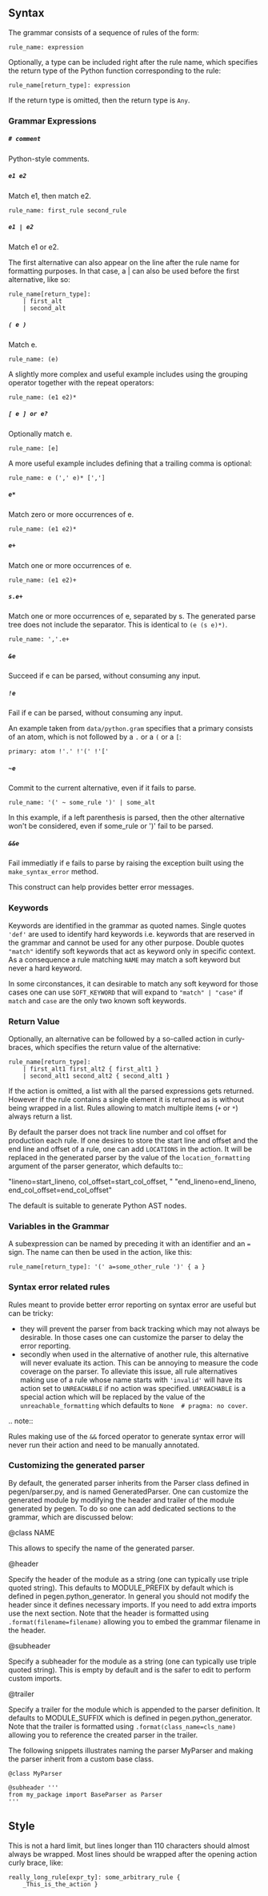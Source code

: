 Syntax
------

The grammar consists of a sequence of rules of the form:
```
rule_name: expression
```

Optionally, a type can be included right after the rule name,
which specifies the return type of the Python function
corresponding to the rule:
```
rule_name[return_type]: expression
```
If the return type is omitted, then the return type is `Any`.

### Grammar Expressions

##### `# comment`
Python-style comments.

##### `e1 e2`
Match e1, then match e2.
```
rule_name: first_rule second_rule
```

##### `e1 | e2`
Match e1 or e2.

The first alternative can also appear on the line after the rule
name for formatting purposes.  In that case, a | can also be used
before the first alternative, like so:
```
rule_name[return_type]:
    | first_alt
    | second_alt
```

##### `( e )`
Match e.
```
rule_name: (e)
```

A slightly more complex and useful example includes using the grouping
operator together with the repeat operators:
```
rule_name: (e1 e2)*
```

##### `[ e ] or e?`
Optionally match e.
```
rule_name: [e]
```

A more useful example includes defining that a trailing comma is optional:
```
rule_name: e (',' e)* [',']
```

##### `e*`
Match zero or more occurrences of e.
```
rule_name: (e1 e2)*
```

##### `e+`
Match one or more occurrences of e.
```
rule_name: (e1 e2)+
```
##### `s.e+`
Match one or more occurrences of e, separated by s. The generated parse tree
does not include the separator. This is identical to `(e (s e)*)`.
```
rule_name: ','.e+
```

##### `&e`
Succeed if e can be parsed, without consuming any input.

##### `!e`
Fail if e can be parsed, without consuming any input.

An example taken from `data/python.gram` specifies that a primary
consists of an atom, which is not followed by a `.` or a `(` or
a `[`:
```
primary: atom !'.' !'(' !'['
```

##### `~e`
Commit to the current alternative, even if it fails to parse.
```
rule_name: '(' ~ some_rule ')' | some_alt
```
In this example, if a left parenthesis is parsed, then the other
alternative won't be considered, even if some_rule or ')' fail
to be parsed.

##### `&&e`
Fail immediatly if e fails to parse by raising the exception built using the
`make_syntax_error` method.

This construct can help provides better error messages.


### Keywords

Keywords are identified in the grammar as quoted names. Single quotes `'def'`
are used to identify hard keywords i.e. keywords that are reserved in the grammar
and cannot be used for any other purpose. Double quotes `"match"` identify
soft keywords that act as keyword only in specific context. As a consequence a
rule matching `NAME` may match a soft keyword but never a hard keyword.

In some circonstances, it can desirable to match any soft keyword for those cases
one can use `SOFT_KEYWORD` that will expand to `"match" | "case"` if `match` and
`case` are the only two known soft keywords.

### Return Value

Optionally, an alternative can be followed by a so-called action
in curly-braces, which specifies the return value of the alternative:
```
rule_name[return_type]:
    | first_alt1 first_alt2 { first_alt1 }
    | second_alt1 second_alt2 { second_alt1 }
```
If the action is omitted, a list with all the parsed expressions gets returned.
However if the rule contains a single element it is returned as is without being
wrapped in a list. Rules allowing to match multiple items (`+` or `*`) always
return a list.

By default the parser does not track line number and col offset for production
each rule. If one desires to store the start line and offset and the end line
and offset of a rule, one can add `LOCATIONS` in the action. It will be
replaced in the generated parser by the value of the `location_formatting`
argument of the parser generator, which defaults to::

  "lineno=start_lineno, col_offset=start_col_offset, "
  "end_lineno=end_lineno, end_col_offset=end_col_offset"

The default is suitable to generate Python AST nodes.


### Variables in the Grammar

A subexpression can be named by preceding it with an identifier and an `=` sign.
The name can then be used in the action, like this:
```
rule_name[return_type]: '(' a=some_other_rule ')' { a }
```

### Syntax error related rules

Rules meant to provide better error reporting on syntax error are useful but
can be tricky:

- they will prevent the parser from back tracking which may not always be desirable.
  In those cases one can customize the parser to delay the error reporting.
- secondly when used in the alternative of another rule, this alternative will never
  evaluate its action. This can be annoying to measure the code coverage on the parser.
  To alleviate this issue, all rule alternatives making use of a rule whose name
  starts with `'invalid'` will have its action set to `UNREACHABLE` if no action was
  specified. `UNREACHABLE` is a special action  which will be replaced by the value
  of the `unreachable_formatting` which defaults to `None  # pragma: no cover`.

.. note::

  Rules making use of the `&&` forced operator to generate syntax error will never
  run their action and need to be manually annotated.


### Customizing the generated parser

By default, the generated parser inherits from the Parser class defined in pegen/parser.py,
and is named GeneratedParser. One can customize the generated module by
modifying the header and trailer of the module generated by pegen. To do so one
can add dedicated sections to the grammar, which are discussed below:

@class NAME

  This allows to specify the name of the generated parser.

@header

  Specify the header of the module as a string (one can typically use triple
  quoted string). This defaults to MODULE_PREFIX by default which is defined in
  pegen.python_generator. In general you should not modify the header since it
  defines necessary imports. If you need to add extra imports use the next
  section. Note that the header is formatted using `.format(filename=filename)`
  allowing you to embed the grammar filename in the header.

@subheader

  Specify a subheader for the module as a string (one can typically use
  triple quoted string). This is empty by default and is the safer to edit to
  perform custom imports.

@trailer

  Specify a trailer for the module which is appended to the parser definition.
  It defaults to MODULE_SUFFIX which is defined in pegen.python_generator.
  Note that the trailer is formatted using `.format(class_name=cls_name)`
  allowing you to reference the created parser in the trailer.


The following snippets illustrates naming the parser MyParser and making the
parser inherit from a custom base class.

```
@class MyParser

@subheader '''
from my_package import BaseParser as Parser
'''

```

Style
-----

This is not a hard limit, but lines longer than 110 characters should almost
always be wrapped.  Most lines should be wrapped after the opening action
curly brace, like:

```
really_long_rule[expr_ty]: some_arbitrary_rule {
    _This_is_the_action }
```
